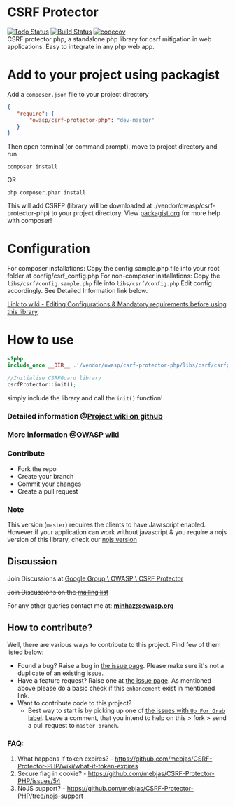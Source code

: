 CSRF Protector
==========================
[![Todo Status](http://todofy.org/b/mebjas/CSRF-Protector-PHP)](http://todofy.org/r/mebjas/CSRF-Protector-PHP) [![Build Status](https://travis-ci.org/mebjas/CSRF-Protector-PHP.svg?branch=master)](https://travis-ci.org/mebjas/CSRF-Protector-PHP)  [![codecov](https://codecov.io/gh/mebjas/CSRF-Protector-PHP/branch/master/graph/badge.svg)](https://codecov.io/gh/mebjas/CSRF-Protector-PHP)
<br>CSRF protector php, a standalone php library for csrf mitigation in web applications. Easy to integrate in any php web app. 

Add to your project using packagist
==========
 Add a `composer.json` file to your project directory
 ```json
 {
    "require": {
        "owasp/csrf-protector-php": "dev-master"
    }
}
```
Then open terminal (or command prompt), move to project directory and run
```shell
composer install
```
OR
```
php composer.phar install
```
This will add CSRFP (library will be downloaded at ./vendor/owasp/csrf-protector-php) to your project directory. View [packagist.org](https://packagist.org/) for more help with composer!

Configuration
==========
For composer installations: Copy the config.sample.php file into your root folder at config/csrf_config.php
For non-composer installations: Copy the `libs/csrf/config.sample.php` file into `libs/csrf/config.php`
Edit config accordingly. See Detailed Information link below.

[Link to wiki - Editing Configurations & Mandatory requirements before using this library](https://github.com/mebjas/CSRF-Protector-PHP/wiki/Configurations)

How to use
==========
```php
<?php
include_once __DIR__ .'/vendor/owasp/csrf-protector-php/libs/csrf/csrfprotector.php';

//Initialise CSRFGuard library
csrfProtector::init();
```
simply include the library and call the `init()` function!

### Detailed information @[Project wiki on github](https://github.com/mebjas/CSRF-Protector-PHP/wiki)

### More information @[OWASP wiki](https://www.owasp.org/index.php/CSRFProtector_Project)

### Contribute

* Fork the repo
* Create your branch
* Commit your changes
* Create a pull request

### Note
This version (`master`) requires the clients to have Javascript enabled. However if your application can work without javascript & you require a nojs version of this library, check our [nojs version](https://github.com/mebjas/CSRF-Protector-PHP/tree/nojs-support)

## Discussion
Join Discussions at [Google Group \ OWASP \ CSRF Protector](https://groups.google.com/a/owasp.org/forum/#!forum/csrfprotector-project)

~~Join Discussions on the [mailing list](https://lists.owasp.org/mailman/listinfo/owasp-csrfprotector)~~

For any other queries contact me at: **minhaz@owasp.org**

## How to contribute?
Well, there are various ways to contribute to this project. Find few of them listed below:
 - Found a bug? Raise a bug in [the issue page](https://github.com/mebjas/CSRF-Protector-PHP/issues?q=is%3Aissue+is%3Aopen+label%3Abug). Please make sure it's not a duplicate of an existing issue.
 - Have a feature request? Raise one at [the issue page](https://github.com/mebjas/CSRF-Protector-PHP/issues?q=is%3Aissue+is%3Aopen+label%3Aenhancement). As mentioned above please do a basic check if this `enhancement` exist in mentioned link.
 - Want to contribute code to this project?
   - Best way to start is by picking up one of [the issues with `Up For Grab` label](https://github.com/mebjas/CSRF-Protector-PHP/issues?q=is%3Aissue+is%3Aopen+label%3A%22Up+For+Grabs%22). Leave a comment, that you intend to help on this > fork > send a pull request to `master branch`.

### FAQ:
1. What happens if token expires? - https://github.com/mebjas/CSRF-Protector-PHP/wiki/what-if-token-expires
2. Secure flag in cookie? - https://github.com/mebjas/CSRF-Protector-PHP/issues/54
3. NoJS support? - https://github.com/mebjas/CSRF-Protector-PHP/tree/nojs-support

